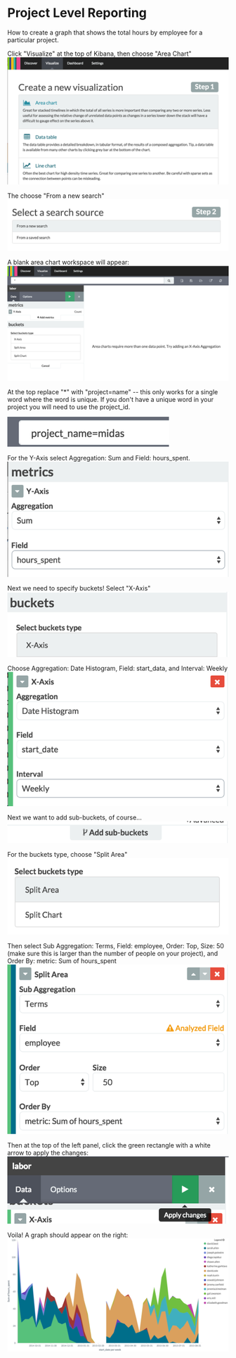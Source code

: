 # Project Level Reporting

How to create a graph that shows the total hours by employee for a particular project.

Click "Visualize" at the top of Kibana, then choose "Area Chart"
![](1-visualize.png)

The choose "From a new search"
![](2-from-new-search.png)

A blank area chart workspace will appear:
![](3-blank-area-chart-screen.png)

At the top replace "\*" with "project=name" -- this only works for a single word where the word is unique.  If you don't have a unique word in your project you will need to use the project_id.

![](3a-search-project.png)

For the Y-Axis select Aggregation: Sum and Field: hours_spent.
![](4-sum-hours.png)

Next we need to specify buckets!  Select "X-Axis"
![](5a-x-axis-bucket.png)

Choose Aggregation: Date Histogram, Field: start_data, and Interval: Weekly
![](5b-x-axis-data.png)

Next we want to add sub-buckets, of course...
![](5c-add-sub-buckets.png)

For the buckets type, choose "Split Area"
![](5d-split-area.png)

Then select Sub Aggregation: Terms, Field: employee, Order: Top, Size: 50 (make sure this is larger than the number of people on your project), and Order By: metric: Sum of hours_spent
![](5e-terms.png)

Then at the top of the left panel, click the green rectangle with a white arrow to apply the changes:
![](6-apply-changes.png)

Voila!  A graph should appear on the right:
![](7-graph.png)
